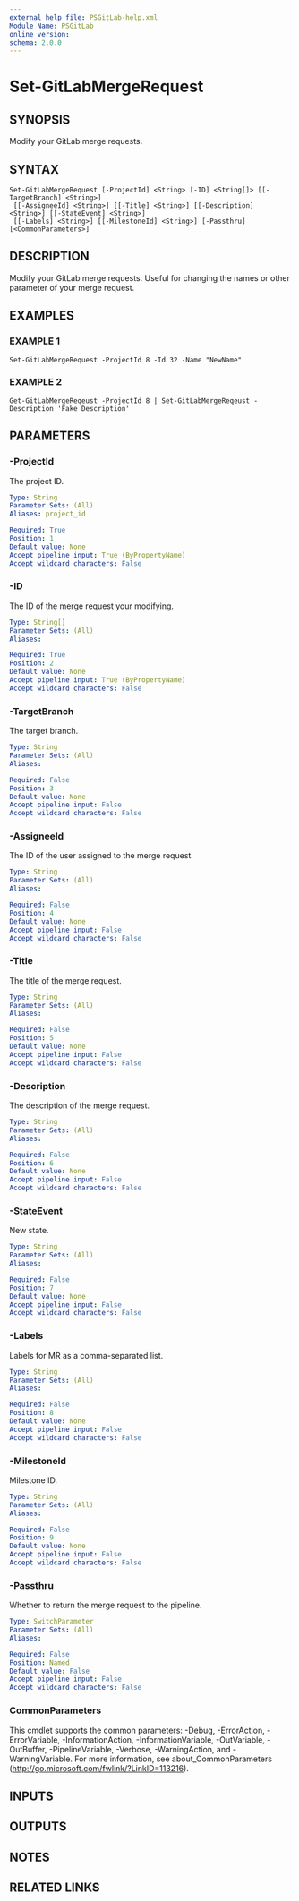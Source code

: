 ```yaml
---
external help file: PSGitLab-help.xml
Module Name: PSGitLab
online version:
schema: 2.0.0
---
```


# Set-GitLabMergeRequest

## SYNOPSIS
Modify your GitLab merge requests.

## SYNTAX

```
Set-GitLabMergeRequest [-ProjectId] <String> [-ID] <String[]> [[-TargetBranch] <String>]
 [[-AssigneeId] <String>] [[-Title] <String>] [[-Description] <String>] [[-StateEvent] <String>]
 [[-Labels] <String>] [[-MilestoneId] <String>] [-Passthru] [<CommonParameters>]
```

## DESCRIPTION
Modify your GitLab merge requests.
Useful for changing the names or other parameter of your merge request.

## EXAMPLES

### EXAMPLE 1
```
Set-GitLabMergeRequest -ProjectId 8 -Id 32 -Name "NewName"
```

### EXAMPLE 2
```
Get-GitLabMergeReqeust -ProjectId 8 | Set-GitLabMergeReqeust -Description 'Fake Description'
```

## PARAMETERS

### -ProjectId
The project ID.

```yaml
Type: String
Parameter Sets: (All)
Aliases: project_id

Required: True
Position: 1
Default value: None
Accept pipeline input: True (ByPropertyName)
Accept wildcard characters: False
```

### -ID
The ID of the merge request your modifying.

```yaml
Type: String[]
Parameter Sets: (All)
Aliases:

Required: True
Position: 2
Default value: None
Accept pipeline input: True (ByPropertyName)
Accept wildcard characters: False
```

### -TargetBranch
The target branch.

```yaml
Type: String
Parameter Sets: (All)
Aliases:

Required: False
Position: 3
Default value: None
Accept pipeline input: False
Accept wildcard characters: False
```

### -AssigneeId
The ID of the user assigned to the merge request.

```yaml
Type: String
Parameter Sets: (All)
Aliases:

Required: False
Position: 4
Default value: None
Accept pipeline input: False
Accept wildcard characters: False
```

### -Title
The title of the merge request.

```yaml
Type: String
Parameter Sets: (All)
Aliases:

Required: False
Position: 5
Default value: None
Accept pipeline input: False
Accept wildcard characters: False
```

### -Description
The description of the merge request.

```yaml
Type: String
Parameter Sets: (All)
Aliases:

Required: False
Position: 6
Default value: None
Accept pipeline input: False
Accept wildcard characters: False
```

### -StateEvent
New state.

```yaml
Type: String
Parameter Sets: (All)
Aliases:

Required: False
Position: 7
Default value: None
Accept pipeline input: False
Accept wildcard characters: False
```

### -Labels
Labels for MR as a comma-separated list.

```yaml
Type: String
Parameter Sets: (All)
Aliases:

Required: False
Position: 8
Default value: None
Accept pipeline input: False
Accept wildcard characters: False
```

### -MilestoneId
Milestone ID.

```yaml
Type: String
Parameter Sets: (All)
Aliases:

Required: False
Position: 9
Default value: None
Accept pipeline input: False
Accept wildcard characters: False
```

### -Passthru
Whether to return the merge request to the pipeline.

```yaml
Type: SwitchParameter
Parameter Sets: (All)
Aliases:

Required: False
Position: Named
Default value: False
Accept pipeline input: False
Accept wildcard characters: False
```

### CommonParameters
This cmdlet supports the common parameters: -Debug, -ErrorAction, -ErrorVariable, -InformationAction, -InformationVariable, -OutVariable, -OutBuffer, -PipelineVariable, -Verbose, -WarningAction, and -WarningVariable. For more information, see about_CommonParameters (http://go.microsoft.com/fwlink/?LinkID=113216).

## INPUTS

## OUTPUTS

## NOTES

## RELATED LINKS
